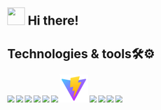 <h1><img src="https://user-images.githubusercontent.com/94941930/217730085-73693685-ff16-4378-9401-aca28203c112.gif" width="40px" height="40px"/> Hi there!</h1>

<h1>Technologies & tools🛠️⚙️</h1>

<div>
<img src="https://cdn.jsdelivr.net/gh/devicons/devicon/icons/typescript/typescript-original.svg" width="64px" heigth="64px"/>
<img src="https://cdn.jsdelivr.net/gh/devicons/devicon/icons/javascript/javascript-original.svg" width="64px" heigth="64px"/>
<img src="https://cdn.jsdelivr.net/gh/devicons/devicon/icons/html5/html5-original-wordmark.svg" width="64px" heigth="64px"/>
<img src="https://cdn.jsdelivr.net/gh/devicons/devicon/icons/css3/css3-original-wordmark.svg" width="64px" heigth="64px"/>
<img src="https://cdn.jsdelivr.net/gh/devicons/devicon/icons/react/react-original-wordmark.svg" width="64px" heigth="64px"/>
<img src="https://cdn.jsdelivr.net/gh/devicons/devicon/icons/threejs/threejs-original-wordmark.svg" width="64px" heigth="64px"/>
<img src="icons\vite.svg" width="64px" heigth="64px">
<img src="https://cdn.jsdelivr.net/gh/devicons/devicon/icons/nodejs/nodejs-plain-wordmark.svg" width="64px" heigth="64px"/>
<img src="https://cdn.jsdelivr.net/gh/devicons/devicon/icons/npm/npm-original-wordmark.svg" width="64px" heigth="64px"/>
<img src="https://cdn.jsdelivr.net/gh/devicons/devicon/icons/tailwindcss/tailwindcss-plain.svg" width="64px" heigth="64px"/>
<img src="https://cdn.jsdelivr.net/gh/devicons/devicon/icons/vscode/vscode-original.svg" width="64px" heigth="64px"/>
</div>

